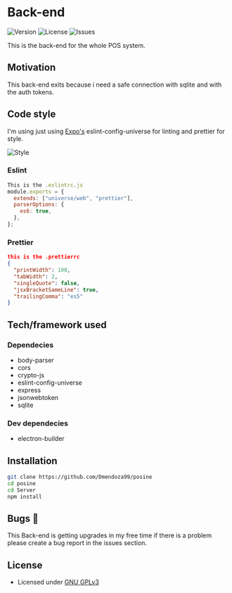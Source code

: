 # Back-end

![Version](https://img.shields.io/badge/version-0.1.0-blue.svg) ![License](https://img.shields.io/github/license/Dmendoza99/posine.svg) ![Issues](https://img.shields.io/github/issues/Dmendoza99/posine.svg)

This is the back-end for the whole POS system.

## Motivation

This back-end exits because i need a safe connection with sqlite and with the auth tokens.

## Code style

I'm using just using [Expo's](https://github.com/expo) eslint-config-universe for linting and prettier for style.

![Style](https://img.shields.io/badge/Coding_Style-eslint--config--unverse-blue.svg)

### Eslint

```js
This is the .eslintrc.js
module.exports = {
  extends: ["universe/web", "prettier"],
  parserOptions: {
    es6: true,
  },
};
```

### Prettier

```json
this is the .prettierrc
{
  "printWidth": 100,
  "tabWidth": 2,
  "singleQuote": false,
  "jsxBracketSameLine": true,
  "trailingComma": "es5"
}
```

## Tech/framework used

### Dependecies

- body-parser
- cors
- crypto-js
- eslint-config-universe
- express
- jsonwebtoken
- sqlite

### Dev dependecies

- electron-builder

## Installation

```bash
git clone https://github.com/Dmendoza99/posine
cd posine
cd Server
npm install
```

## Bugs 🐛

This Back-end is getting upgrades in my free time if there is a problem please create a bug report in the issues section.

## License

- Licensed under [GNU GPLv3](https://github.com/Dmendoza99/posine/blob/master/LICENSE)
